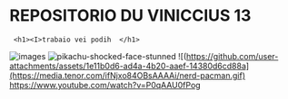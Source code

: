 # REPOSITORIO DU VINICCIUS 13
     <h1><I>trabaio vei podih  </h1>






![images](https://github.com/user-attachments/assets/1e11b0d6-ad4a-4b20-aaef-14380d6cd88a)
![pikachu-shocked-face-stunned](https://github.com/user-attachments/assets/e7d9b920-adec-4c19-810a-5864c47b0480)
![(https://github.com/user-attachments/assets/1e11b0d6-ad4a-4b20-aaef-14380d6cd88a](https://media.tenor.com/ifNjxo84OBsAAAAi/nerd-pacman.gif)
https://www.youtube.com/watch?v=P0qAAU0fPog
